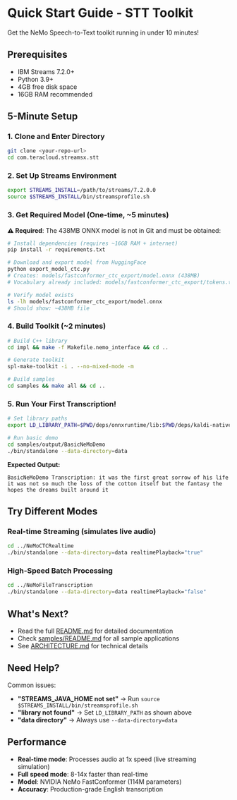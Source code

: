 # Quick Start Guide - STT Toolkit

Get the NeMo Speech-to-Text toolkit running in under 10 minutes!

## Prerequisites

- IBM Streams 7.2.0+
- Python 3.9+
- 4GB free disk space
- 16GB RAM recommended

## 5-Minute Setup

### 1. Clone and Enter Directory
```bash
git clone <your-repo-url>
cd com.teracloud.streamsx.stt
```

### 2. Set Up Streams Environment
```bash
export STREAMS_INSTALL=/path/to/streams/7.2.0.0
source $STREAMS_INSTALL/bin/streamsprofile.sh
```

### 3. Get Required Model (One-time, ~5 minutes)

**⚠️ Required**: The 438MB ONNX model is not in Git and must be obtained:

```bash
# Install dependencies (requires ~16GB RAM + internet)
pip install -r requirements.txt

# Download and export model from HuggingFace
python export_model_ctc.py
# Creates: models/fastconformer_ctc_export/model.onnx (438MB)
# Vocabulary already included: models/fastconformer_ctc_export/tokens.txt ✅

# Verify model exists
ls -lh models/fastconformer_ctc_export/model.onnx
# Should show: ~438MB file
```

### 4. Build Toolkit (~2 minutes)
```bash
# Build C++ library
cd impl && make -f Makefile.nemo_interface && cd ..

# Generate toolkit
spl-make-toolkit -i . --no-mixed-mode -m

# Build samples
cd samples && make all && cd ..
```

### 5. Run Your First Transcription!
```bash
# Set library paths
export LD_LIBRARY_PATH=$PWD/deps/onnxruntime/lib:$PWD/deps/kaldi-native-fbank/lib:$LD_LIBRARY_PATH

# Run basic demo
cd samples/output/BasicNeMoDemo
./bin/standalone --data-directory=data
```

**Expected Output:**
```
BasicNeMoDemo Transcription: it was the first great sorrow of his life it was not so much the loss of the cotton itself but the fantasy the hopes the dreams built around it
```

## Try Different Modes

### Real-time Streaming (simulates live audio)
```bash
cd ../NeMoCTCRealtime
./bin/standalone --data-directory=data realtimePlayback="true"
```

### High-Speed Batch Processing
```bash
cd ../NeMoFileTranscription
./bin/standalone --data-directory=data realtimePlayback="false"
```

## What's Next?

- Read the full [README.md](README.md) for detailed documentation
- Check [samples/README.md](samples/README.md) for all sample applications
- See [ARCHITECTURE.md](ARCHITECTURE.md) for technical details

## Need Help?

Common issues:
- **"STREAMS_JAVA_HOME not set"** → Run `source $STREAMS_INSTALL/bin/streamsprofile.sh`
- **"library not found"** → Set `LD_LIBRARY_PATH` as shown above
- **"data directory"** → Always use `--data-directory=data`

## Performance

- **Real-time mode**: Processes audio at 1x speed (live streaming simulation)
- **Full speed mode**: 8-14x faster than real-time
- **Model**: NVIDIA NeMo FastConformer (114M parameters)
- **Accuracy**: Production-grade English transcription
